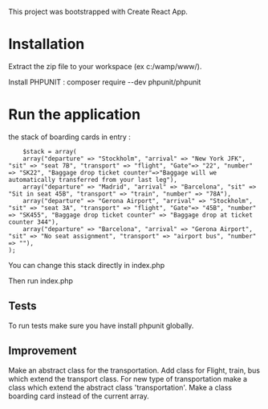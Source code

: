 This project was bootstrapped with Create React App.

# Installation
Extract the zip file to your workspace (ex c:/wamp/www/).

Install PHPUNIT : composer require --dev phpunit/phpunit

# Run the application
the stack of boarding cards in entry :

        $stack = array(
        array("departure" => "Stockholm", "arrival" => "New York JFK", "sit" => "seat 7B", "transport" => "flight", "Gate"=> "22", "number" => "SK22", "Baggage drop ticket counter"=>"Baggage will we automatically transferred from your last leg"),           
        array("departure" => "Madrid", "arrival" => "Barcelona", "sit" => "Sit in seat 45B", "transport" => "train", "number" => "78A"),  
        array("departure" => "Gerona Airport", "arrival" => "Stockholm", "sit" => "seat 3A", "transport" => "flight", "Gate"=> "45B", "number" => "SK455", "Baggage drop ticket counter" => "Baggage drop at ticket counter 344"),     
        array("departure" => "Barcelona", "arrival" => "Gerona Airport", "sit" => "No seat assignment", "transport" => "airport bus", "number" => ""),
    );
    
You can change this stack directly in index.php

Then run index.php

## Tests
To run tests make sure you have install phpunit globally.

## Improvement
Make an abstract class for the transportation. 
Add class for Flight, train, bus which extend the transport class.
For new type of transportation make a class which extend the abstract class 'transportation'.
Make a class boarding card instead of the current array.



